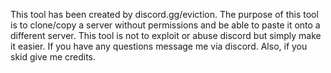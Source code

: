 This tool has been created by discord.gg/eviction. The purpose of this tool is to clone/copy a server without permissions and be able to paste it onto a different server. This tool is not to exploit or abuse discord but simply make it easier. If you have any questions message me via discord. Also, if you skid give me credits.